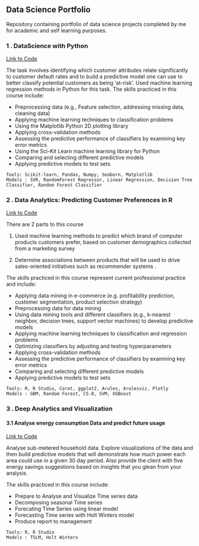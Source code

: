## Data Science Portfolio
Repository containing portfolio of data science projects completed by me for academic and self learning purposes.

### 1 . DataScience with Python 
[Link to Code](https://github.com/lavanyat15/DataScience-Code/tree/main/(C2)DataScience%20with%20Python%20)

The task involves identifying which customer attributes relate significantly to customer default rates and to build a predictive model one can use to better classify potential customers as being ‘at-risk’. Used machine learning regression methods in Python for this task. 
The skills practiced in this course include:

* Preprocessing data (e.g., Feature selection, addressing missing data, cleaning data)
* Applying machine learning techniques to classification problems
* Using the Matplotlib Python 2D plotting library 
* Applying cross-validation methods
* Assessing the predictive performance of classifiers by examining key error metrics
* Using the Sci-Kit Learn machine learning library for Python
* Comparing and selecting different predictive models
* Applying predictive models to test sets

```
Tools: Scikit-learn, Pandas, Numpy, Seaborn, Matplotlib
Models : SVR, RandomForest Regressor, Linear Regression, Decision Tree Classifier, Random Forest Classifier

```

### 2 . Data Analytics: Predicting Customer Preferences in R 
[Link to Code](https://github.com/lavanyat15/DataScience-Code/tree/main/(C3)Predicting%20customer%20Pref%20in%20R)

There are 2 parts to this course 
1. Used machine learning methods to predict which brand of computer products customers prefer, based on customer demographics collected from a marketing survey 
 
2. Determine associations between products that will be used to drive sales-oriented initiatives such as recommender systems .

The skills practiced in this course represent current professional practice and include:

* Applying data mining in e-commerce (e.g. profitability prediction, customer segmentation, product selection strategy)
* Preprocessing data for data mining
* Using data mining tools and different classifiers (e.g., k-nearest neighbor, decision trees, support vector machines) to develop predictive models
* Applying machine learning techniques to classification and regression problems
* Optimizing classifiers by adjusting and testing hyperparameters
* Applying cross-validation methods
* Assessing the predictive performance of classifiers by examining key error metrics
* Comparing and selecting different predictive models
* Applying predictive models to test sets

```
Tools: R, R Studio, Caret, ggplot2, Arules, Arulesviz, Plotly
Models : GBM, Random Forest, C5.0, SVM, XGBoost

```

### 3 . Deep Analytics and Visualization 

#### 3.1 Analyse energy consumption Data and predict future usage
[Link to Code](https://github.com/lavanyat15/DataScience-Code/tree/main/(C4)Data%20Visualise%20and%20Analysis)

Analyse sub-metered household data.
Explore visualizations of the data and then build predictive models that will demonstrate how much power each area could use in a given 30 day period.
Also provide the client with five energy savings suggestions based on insights that you glean from your analysis.

The skills practiced in this course include:

* Prepare to Analyse and Visualize Time series data
* Decomposing seasonal Time series
* Forecating Time Series using linear model
* Forecasting Time series with Holt Winters model
* Produce report to management

```
Tools: R, R Studio
Models : TSLM, Holt Winters

```
